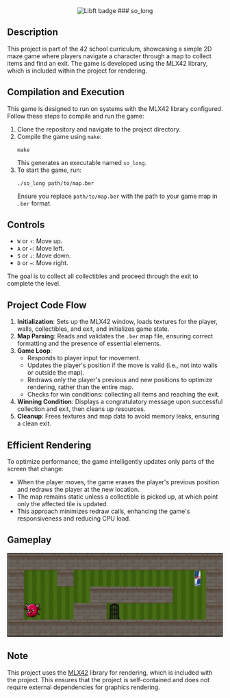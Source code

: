 <div align="center">
	<img src="https://raw.githubusercontent.com/ayogun/42-project-badges/main/badges/so_longe.png" width="150" alt="Libft badge" />
	### so_long
</div>

## Description

This project is part of the 42 school curriculum, showcasing a simple 2D maze game where players navigate a character through a map to collect items and find an exit. The game is developed using the MLX42 library, which is included within the project for rendering.

## Compilation and Execution

This game is designed to run on systems with the MLX42 library configured. Follow these steps to compile and run the game:

1. Clone the repository and navigate to the project directory.
2. Compile the game using `make`:
    ```
    make
    ```
    This generates an executable named `so_long`.
3. To start the game, run:
    ```
    ./so_long path/to/map.ber
    ```
    Ensure you replace `path/to/map.ber` with the path to your game map in `.ber` format.

## Controls

- `W` or `↑`: Move up.
- `A` or `←`: Move left.
- `S` or `↓`: Move down.
- `D` or `→`: Move right.

The goal is to collect all collectibles and proceed through the exit to complete the level.

## Project Code Flow

1. **Initialization**: Sets up the MLX42 window, loads textures for the player, walls, collectibles, and exit, and initializes game state.
2. **Map Parsing**: Reads and validates the `.ber` map file, ensuring correct formatting and the presence of essential elements.
3. **Game Loop**:
    - Responds to player input for movement.
    - Updates the player's position if the move is valid (i.e., not into walls or outside the map).
    - Redraws only the player's previous and new positions to optimize rendering, rather than the entire map.
    - Checks for win conditions: collecting all items and reaching the exit.
4. **Winning Condition**: Displays a congratulatory message upon successful collection and exit, then cleans up resources.
5. **Cleanup**: Frees textures and map data to avoid memory leaks, ensuring a clean exit.

## Efficient Rendering

To optimize performance, the game intelligently updates only parts of the screen that change:
- When the player moves, the game erases the player's previous position and redraws the player at the new location.
- The map remains static unless a collectible is picked up, at which point only the affected tile is updated.
- This approach minimizes redraw calls, enhancing the game's responsiveness and reducing CPU load.

## Gameplay

![Gameplay GIF](redbull_bull.gif)

## Note

This project uses the [MLX42](https://github.com/codam-coding-college/MLX42) library for rendering, which is included with the project. This ensures that the project is self-contained and does not require external dependencies for graphics rendering.
